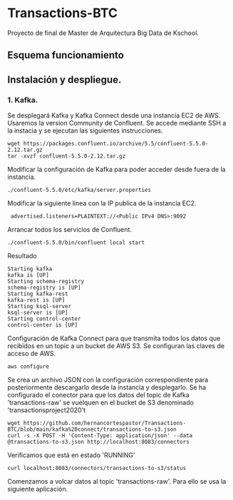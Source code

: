 # Transactions-BTC

Proyecto de final de Master de Arquitectura Big Data de Kschool.

## Esquema funcionamiento

## Instalación y despliegue.

### 1. Kafka.
Se desplegará Kafka y Kafka Connect desde una instancia EC2 de AWS. Usaremos la version Community de Confluent. Se accede mediante SSH a la instacia y se ejecutan las siguientes instrucciones.
```
wget https://packages.confluent.io/archive/5.5/confluent-5.5.0-2.12.tar.gz
tar -xvzf confluent-5.5.0-2.12.tar.gz
```
Modificar la configuración de Kafka para poder acceder desde fuera de la instancia.

```
./confluent-5.5.0/etc/kafka/server.properties 
```
Modificar la siguiente linea con la IP publica de la instancia EC2.

```
 advertised.listeners=PLAINTEXT://<Public IPv4 DNS>:9092
```

Arrancar todos los servicios de Confluent. 

```
./confluent-5.5.0/bin/confluent local start
```
Resultado
```
Starting kafka
kafka is [UP]
Starting schema-registry
schema-registry is [UP]
Starting kafka-rest
kafka-rest is [UP]
Starting ksql-server
ksql-server is [UP]
Starting control-center
control-center is [UP]
```

Configuración de Kafka Connect para que transmita todos los datos que recibidos en un topic a un bucket de AWS S3. 
Se configuran las claves de acceso de AWS.
```
aws configure
```
Se crea un archivo JSON con la configuración correspondiente para posteriormente descargarlo desde la instancia y desplegarlo. Se ha configurado el conector para que los datos del topic de Kafka 'transactions-raw' se vuelquen en el bucket de S3 denominado 'transactionsproject2020't

```
wget https://github.com/hernancortespastor/Transactions-BTC/blob/main/kafka%20connect/transactions-to-s3.json
curl -s -X POST -H 'Content-Type: application/json' --data @transactions-to-s3.json http://localhost:8083/connectors
```
Verificamos que está en estado 'RUNNING'

```
curl localhost:8083/connectors/transactions-to-s3/status

```
Comenzamos a volcar datos al topic 'transactions-raw'. Para ello se usa la siguiente aplicación.








